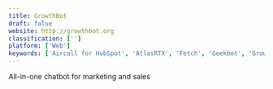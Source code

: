 ```yaml
---
title: GrowthBot
draft: false 
website: http://growthbot.org
classification: ['']
platform: ['Web']
keywords: ['Aircall for HubSpot', 'AtlasRTX', 'Fetch', 'Geekbot', 'Growth Race', 'HeyTaco!', 'HubSpot for Startups', 'Jira Cloud Bot', 'LinkedIn Message Tracking by SalesWings', 'QlikSense', 'Simple Poll', 'Spring', 'Statsbot', 'Todo', 'Trello Bot', 'Troops', 'Zapier Bot', 'Zoom.ai', 'flipRSS']
---
```

All-in-one chatbot for marketing and sales